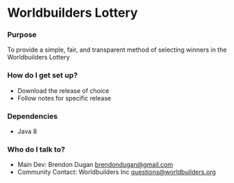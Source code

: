 # Worldbuilders Lottery #

### Purpose ###
To provide a simple, fair, and transparent method of selecting winners in the Worldbuilders Lottery

### How do I get set up? ###
* Download the release of choice
* Follow notes for specific release

### Dependencies ###
* Java 8

### Who do I talk to? ###
* Main Dev: Brendon Dugan <brendondugan@gmail.com>
* Community Contact: Worldbuilders Inc <questions@worldbuilders.org>